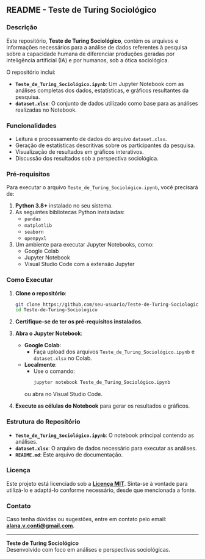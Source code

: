 ## README - Teste de Turing Sociológico

### Descrição

Este repositório, **Teste de Turing Sociológico**, contém os arquivos e informações necessários para a análise de dados referentes à pesquisa sobre a capacidade humana de diferenciar produções geradas por inteligência artificial (IA) e por humanos, sob a ótica sociológica. 

O repositório inclui:

- **`Teste_de_Turing_Sociológico.ipynb`**: Um Jupyter Notebook com as análises completas dos dados, estatísticas, e gráficos resultantes da pesquisa.
- **`dataset.xlsx`**: O conjunto de dados utilizado como base para as análises realizadas no Notebook.

### Funcionalidades

- Leitura e processamento de dados do arquivo `dataset.xlsx`.
- Geração de estatísticas descritivas sobre os participantes da pesquisa.
- Visualização de resultados em gráficos interativos.
- Discussão dos resultados sob a perspectiva sociológica.

### Pré-requisitos

Para executar o arquivo `Teste_de_Turing_Sociológico.ipynb`, você precisará de:

1. **Python 3.8+** instalado no seu sistema.
2. As seguintes bibliotecas Python instaladas:
   - `pandas`
   - `matplotlib`
   - `seaborn`
   - `openpyxl`
3. Um ambiente para executar Jupyter Notebooks, como:
   - Google Colab
   - Jupyter Notebook
   - Visual Studio Code com a extensão Jupyter

### Como Executar

1. **Clone o repositório**:
   ```bash
   git clone https://github.com/seu-usuario/Teste-de-Turing-Sociologico.git
   cd Teste-de-Turing-Sociologico
   ```

2. **Certifique-se de ter os pré-requisitos instalados**.

3. **Abra o Jupyter Notebook**:
   - **Google Colab**:
     - Faça upload dos arquivos `Teste_de_Turing_Sociológico.ipynb` e `dataset.xlsx` no Colab.
   - **Localmente**:
     - Use o comando:
       ```bash
       jupyter notebook Teste_de_Turing_Sociológico.ipynb
       ```
     ou abra no Visual Studio Code.

4. **Execute as células do Notebook** para gerar os resultados e gráficos.

### Estrutura do Repositório

- **`Teste_de_Turing_Sociológico.ipynb`**: O notebook principal contendo as análises.
- **`dataset.xlsx`**: O arquivo de dados necessário para executar as análises.
- **`README.md`**: Este arquivo de documentação.

### Licença

Este projeto está licenciado sob a **[Licença MIT](LICENSE)**. Sinta-se à vontade para utilizá-lo e adaptá-lo conforme necessário, desde que mencionada a fonte.

### Contato

Caso tenha dúvidas ou sugestões, entre em contato pelo email: **alana.v.conti@gmail.com**.

---

**Teste de Turing Sociológico**  
Desenvolvido com foco em análises e perspectivas sociológicas.
